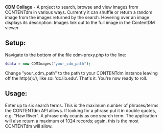 **CDM Collage** - A project to search, browse and view images from CONTENTdm in various ways.  Currently it can shuffle or return
a random image from the images returned by the search.  Hovering over an image displays its description.
Images link out to the full image in the ContentDM viewer.

## Setup:

Navigate to the bottom of the file cdm-proxy.php to the line:
```php
$data = new CDMImages("your_cdm_path");
```

Change "your_cdm_path" to the path to your CONTENTdm instance leaving off the http(s)://, like so:  'dc.lib.edu'.  That's it.  You're now ready to roll.

## Usage:

Enter up to six search terms.  This is the maximum number of phrases/terms the CONTENTdm API allows.
If looking for a phrase put it in double quotes, e.g. "Haw River".  A phrase only counts as one search term. The application will also return a maximum of 1024 records;
 again, this is the most CONTENTdm will allow.